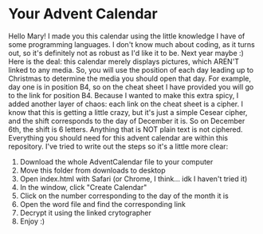 # Your Advent Calendar
Hello Mary! I made you this calendar using the little knowledge I have of some programming languages. I don't know much about coding, as it turns out, so it's definitely not as robust as I'd like it to be. Next year maybe :)
Here is the deal: this calendar merely displays pictures, which AREN'T linked to any media. So, you will use the position of each day leading up to Christmas to determine the media you should open that day. For example, day one is in position B4, so on the cheat sheet I have provided you will go to the link for position B4.
Because I wanted to make this extra spicy, I added another layer of chaos: each link on the cheat sheet is a cipher. I know that this is getting a little crazy, but it's just a simple Cesear cipher, and the shift corresponds to the day of December it is. So on December 6th, the shift is 6 letters. Anything that is NOT plain text is not ciphered.
Everything you should need for this advent calendar are within this repository. I've tried to write out the steps so it's a little more clear:
1. Download the whole AdventCalendar file to your computer
2. Move this folder from downloads to desktop
3. Open index.html with Safari (or Chrome, I think... idk I haven't tried it)
4. In the window, click "Create Calendar"
5. Click on the number corresponding to the day of the month it is
6. Open the word file and find the corresponding link 
7. Decrypt it using the linked crytographer
8. Enjoy :) 
